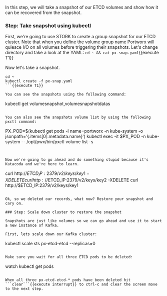 In this step, we will take a snapshot of our ETCD volumes and show how it can be recovered from the snapshot.

### Step: Take snapshot using kubectl

First, we're going to use STORK to create a group snapshot for our ETCD cluster. Note that when you define the volume group name Portworx will quiesce I/O on all volumes before triggering their snapshots. Let's change directory and take a look at the YAML: ```cd ~ && cat px-snap.yaml```{{execute T1}}

Now let's take a snapshot.
```
cd ~
kubectl create -f px-snap.yaml
```{{execute T1}}

You can see the snapshots using the following command:
```
kubectl get volumesnapshot,volumesnapshotdatas
```{{execute T1}}

You can also see the snapshots volume list by using the following pxctl command:
```
PX_POD=$(kubectl get pods -l name=portworx -n kube-system -o jsonpath='{.items[0].metadata.name}')
kubectl exec -it $PX_POD -n kube-system -- /opt/pwx/bin/pxctl volume list -s
```{{execute T1}}


Now we're going to go ahead and do something stupid because it's Katacoda and we're here to learn.

```
curl http://$ETCD_IP:2379/v2/keys/key1 -XDELETE
curl http://$ETCD_IP:2379/v2/keys/key2 -XDELETE
curl http://$ETCD_IP:2379/v2/keys/key1
```{{execute T1}}

Ok, so we deleted our records, what now? Restore your snapshot and cary on.

### Step: Scale down cluster to restore the snapshot

Snapshots are just like volumes so we can go ahead and use it to start a new instance of Kafka.

First, lets scale down our Kafka cluster:
```
kubectl scale sts px-etcd-etcd --replicas=0
```{{execute T1}}

Make sure you wait for all three ETCD pods to be deleted:
```
watch kubectl get pods
```{{execute T1}}

When all three px-etcd-etcd-* pods have been deleted hit ```clear```{{execute interrupt}} to ctrl-c and clear the screen move to the next step.
